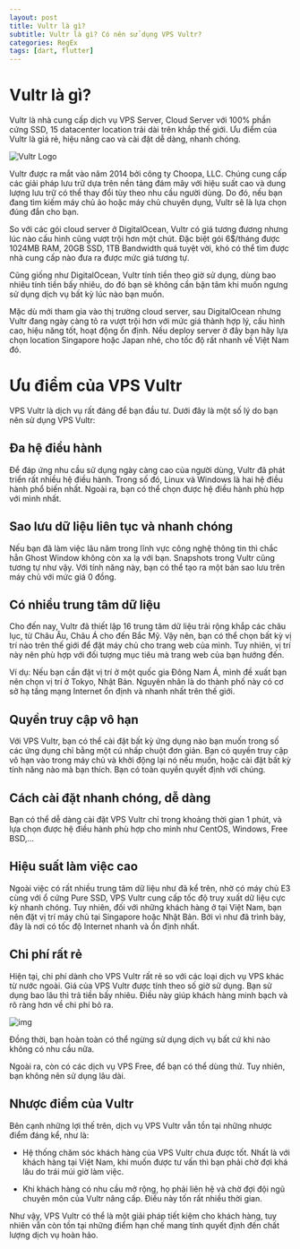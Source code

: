 ```yaml
---
layout: post
title: Vultr là gì?
subtitle: Vultr là gì? Có nên sử dụng VPS Vultr?
categories: RegEx
tags: [dart, flutter]
---
```


# Vultr là gì?

Vultr là nhà cung cấp dịch vụ VPS Server, Cloud Server với 100% phần cứng SSD, 15 datacenter location trải dài trên khắp thế giới. Ưu điểm của Vultr là giá rẻ, hiệu năng cao và cài đặt dễ dàng, nhanh chóng.

![Vultr Logo](https://divin.dev/assets/images/Vultr-Logo.png)

Vultr được ra mắt vào năm 2014 bởi công ty Choopa, LLC. Chúng cung cấp các giải pháp lưu trữ dựa trên nền tảng đám mây với hiệu suất cao và dung lượng lưu trữ có thể thay đổi tùy theo nhu cầu người dùng. Do đó, nếu bạn đang tìm kiếm máy chủ ảo hoặc máy chủ chuyên dụng, Vultr sẽ là lựa chọn đúng đắn cho bạn.

So với các gói cloud server ở DigitalOcean, Vultr có giá tương đương nhưng lúc nào cấu hình cũng vượt trội hơn một chút. Đặc biệt gói 6$/tháng được 1024MB RAM, 20GB SSD, 1TB Bandwidth quá tuyệt vời, khó có thể tìm được nhà cung cấp nào đưa ra được mức giá tương tự.

Cũng giống như DigitalOcean, Vultr tính tiền theo giờ sử dụng, dùng bao nhiêu tính tiền bấy nhiêu, do đó bạn sẽ không cần bận tâm khi muốn ngưng sử dụng dịch vụ bất kỳ lúc nào bạn muốn.

Mặc dù mới tham gia vào thị trường cloud server, sau DigitalOcean nhưng Vultr đang ngày càng tỏ ra vượt trội hơn với mức giá thành hợp lý, cấu hình cao, hiệu năng tốt, hoạt động ổn định. Nếu deploy server ở đây bạn hãy lựa chọn location Singapore hoặc Japan nhé, cho tốc độ rất nhanh về Việt Nam đó.

# Ưu điểm của VPS Vultr

VPS Vultr là dịch vụ rất đáng để bạn đầu tư. Dưới đây là một số lý do bạn nên sử dụng VPS Vultr:

## Đa hệ điều hành

Để đáp ứng nhu cầu sử dụng ngày càng cao của người dùng, Vultr đã phát triển rất nhiều hệ điều hành. Trong số đó, Linux và Windows là hai hệ điều hành phổ biến nhất. Ngoài ra, bạn có thể chọn được hệ điều hành phù hợp với mình nhất.

## Sao lưu dữ liệu liên tục và nhanh chóng

Nếu bạn đã làm việc lâu năm trong lĩnh vực công nghệ thông tin thì chắc hẳn Ghost Window không còn xa lạ với bạn. Snapshots trong Vultr cũng tương tự như vậy. Với tính năng này, bạn có thể tạo ra một bản sao lưu trên máy chủ với mức giá 0 đồng.

## Có nhiều trung tâm dữ liệu

Cho đến nay, Vultr đã thiết lập 16 trung tâm dữ liệu trải rộng khắp các châu lục, từ Châu Âu, Châu Á cho đến Bắc Mỹ. Vậy nên, bạn có thể chọn bất kỳ vị trí nào trên thế giới để đặt máy chủ cho trang web của mình. Tuy nhiên, vị trí này nên phù hợp với đối tượng mục tiêu mà trang web của bạn hướng đến.


Ví dụ: Nếu bạn cần đặt vị trí ở một quốc gia Đông Nam Á, mình đề xuất bạn nên chọn vị trí ở Tokyo, Nhật Bản. Nguyên nhân là do thành phố này có cơ sở hạ tầng mạng Internet ổn định và nhanh nhất trên thế giới.

## Quyền truy cập vô hạn

Với VPS Vultr, bạn có thể cài đặt bất kỳ ứng dụng nào bạn muốn trong số các ứng dụng chỉ bằng một cú nhấp chuột đơn giản. Bạn có quyền truy cập vô hạn vào trong máy chủ và khởi động lại nó nếu muốn, hoặc cài đặt bất kỳ tính năng nào mà bạn thích. Bạn có toàn quyền quyết định với chúng.

## Cách cài đặt nhanh chóng, dễ dàng

Bạn có thể dễ dàng cài đặt VPS Vultr chỉ trong khoảng thời gian 1 phút, và lựa chọn được hệ điều hành phù hợp cho mình như CentOS, Windows, Free BSD,...



## Hiệu suất làm việc cao 

Ngoài việc có rất nhiều trung tâm dữ liệu như đã kể trên, nhờ có máy chủ E3 cùng với ổ cứng Pure SSD, VPS Vultr cung cấp tốc độ truy xuất dữ liệu cực kỳ nhanh chóng. Tuy nhiên, đối với những khách hàng ở tại Việt Nam, bạn nên đặt vị trí máy chủ tại Singapore hoặc Nhật Bản. Bởi vì như đã trình bày, đây là nơi có tốc độ Internet nhanh và ổn định nhất.

## Chi phí rất rẻ

Hiện tại, chi phí dành cho VPS Vultr rất rẻ so với các loại dịch vụ VPS khác từ nước ngoài. Giá của VPS Vultr được tính theo số giờ sử dụng. Bạn sử dụng bao lâu thì trả tiền bấy nhiêu. Điều này giúp khách hàng minh bạch và rõ ràng hơn về chi phí bỏ ra.

![img](https://divin.dev/assets/images/vultr-la-gi-review-chi-tiet-va-huong-dan-dang-ky-tai-khoan.jpg)

Đồng thời, bạn hoàn toàn có thể ngừng sử dụng dịch vụ bất cứ khi nào không có nhu cầu nữa. 

Ngoài ra, còn có các dịch vụ VPS Free, để bạn có thể dùng thử. Tuy nhiên, bạn không nên sử dụng lâu dài.

## Nhược điểm của Vultr

Bên cạnh những lợi thế trên, dịch vụ VPS Vultr vẫn tồn tại những nhược điểm đáng kể, như là:


- Hệ thống chăm sóc khách hàng của VPS Vultr chưa được tốt. Nhất là với khách hàng tại Việt Nam, khi muốn được tư vấn thì bạn phải chờ đợi khá lâu do trái múi giờ làm việc.


- Khi khách hàng có nhu cầu mở rộng, họ phải liên hệ và chờ đợi đội ngũ chuyên môn của Vultr nâng cấp. Điều này tốn rất nhiều thời gian.


Như vậy, VPS Vultr có thể là một giải pháp tiết kiệm cho khách hàng, tuy nhiên vẫn còn tồn tại những điểm hạn chế mang tính quyết định đến chất lượng dịch vụ hoàn hảo.
